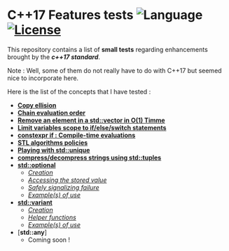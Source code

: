 # C++17 Features tests ![Language](https://img.shields.io/badge/language-C++17-orange.svg) [![License](https://img.shields.io/badge/license-MIT-blue.svg)](./LICENSE.md)

This repository contains a list of **small tests** regarding enhancements brought by the **_c++17 standard_**.

Note : Well, some of them do not really have to do with C++17 but seemed nice to incorporate here.

Here is the list of the concepts that I have tested :
- [**Copy ellision**](copy-ellision.cpp)
- [**Chain evaluation order**](chain-evaluation-order.cpp)
- [**Remove an element in a std::vector in O(1) Timme**](fast-remove-in-vectors.cpp)
- [**Limit variables scope to if/else/switch statements**](init-in-selection.cpp)
- [**constexpr if : Compile-time evaluations**](constexpr-if.cpp)
- [**STL algorithms policies**](stl-algorithms-policies.cpp)
- [**Playing with std::unique**](playing-with-std-unique.cpp)
- [**compress/decompress strings using std::tuples**](tuples-string-compression.cpp)
- [**std::optional**](std-optional/)
  - [_Creation_](std-optional/optional-creation.cpp)
  - [_Accessing the stored value_](std-optional/optional-accessing.cpp)
  - [_Safely signalizing failure_](std-optional/optional-safe-failure.cpp)
  - [_Example(s) of use_](std-optional/optional-examples.cpp)
- [**std::variant**](std-variant/)
  - [_Creation_](std-variant/variant-creation.cpp)
  - [_Helper functions_](std-variant/variant-helpers.cpp)
  - [_Example(s) of use_](std-variant/variant-examples.cpp)
- [**std::any**]
  - Coming soon !